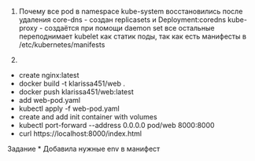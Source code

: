 1. Почему все pod в namespace kube-system восстановились после удаления
core-dns - создан replicasets и Deployment:coredns 
kube-proxy - создаётся при помощи daemon set
все остальные переподнимает kubelet как статик поды, так как есть манифесты в /etc/kubernetes/manifests

2.
- create nginx:latest
- docker build -t klarissa451/web . 
- docker push klarissa451/web:latest
- add web-pod.yaml
- kubectl apply -f web-pod.yaml
- create and add init container with volumes
- kubectl port-forward --address 0.0.0.0 pod/web 8000:8000
- curl https://localhost:8000/index.html

Задание *
Добавила нужные env в манифест

